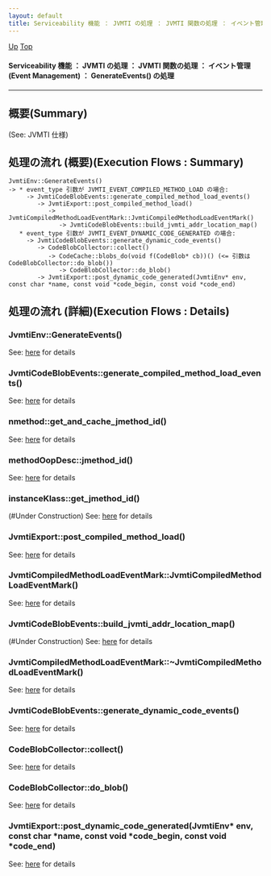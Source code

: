 ```yaml
---
layout: default
title: Serviceability 機能 ： JVMTI の処理 ： JVMTI 関数の処理 ： イベント管理 (Event Management) ： GenerateEvents() の処理  
---
```

[Up](nouBV61_3r.html) [Top](../index.html)

#### Serviceability 機能 ： JVMTI の処理 ： JVMTI 関数の処理 ： イベント管理 (Event Management) ： GenerateEvents() の処理  

--- 
## 概要(Summary)
(See: JVMTI 仕様)

## 処理の流れ (概要)(Execution Flows : Summary)
```
JvmtiEnv::GenerateEvents()
-> * event_type 引数が JVMTI_EVENT_COMPILED_METHOD_LOAD の場合:
     -> JvmtiCodeBlobEvents::generate_compiled_method_load_events()
        -> JvmtiExport::post_compiled_method_load()
           -> JvmtiCompiledMethodLoadEventMark::JvmtiCompiledMethodLoadEventMark()
              -> JvmtiCodeBlobEvents::build_jvmti_addr_location_map()
   * event_type 引数が JVMTI_EVENT_DYNAMIC_CODE_GENERATED の場合:
     -> JvmtiCodeBlobEvents::generate_dynamic_code_events()
        -> CodeBlobCollector::collect()
           -> CodeCache::blobs_do(void f(CodeBlob* cb))() (<= 引数は CodeBlobCollector::do_blob())
              -> CodeBlobCollector::do_blob()
        -> JvmtiExport::post_dynamic_code_generated(JvmtiEnv* env, const char *name, const void *code_begin, const void *code_end)
```

## 処理の流れ (詳細)(Execution Flows : Details)
### JvmtiEnv::GenerateEvents()
See: [here](no52482NY.html) for details
### JvmtiCodeBlobEvents::generate_compiled_method_load_events()
See: [here](no2935yMk.html) for details
### nmethod::get_and_cache_jmethod_id()
See: [here](no2935_Wq.html) for details
### methodOopDesc::jmethod_id()
See: [here](no2935Mhw.html) for details
### instanceKlass::get_jmethod_id()
(#Under Construction)
See: [here](no2935Zr2.html) for details
### JvmtiExport::post_compiled_method_load()
See: [here](no17119cAX.html) for details
### JvmtiCompiledMethodLoadEventMark::JvmtiCompiledMethodLoadEventMark()
See: [here](no17119pKd.html) for details
### JvmtiCodeBlobEvents::build_jvmti_addr_location_map()
(#Under Construction)
See: [here](no2935L1F.html) for details
### JvmtiCompiledMethodLoadEventMark::~JvmtiCompiledMethodLoadEventMark()
See: [here](no5248DYe.html) for details

### JvmtiCodeBlobEvents::generate_dynamic_code_events()
See: [here](no17119CsK.html) for details
### CodeBlobCollector::collect()
See: [here](no17119ClW.html) for details
### CodeBlobCollector::do_blob()
See: [here](no171191hE.html) for details
### JvmtiExport::post_dynamic_code_generated(JvmtiEnv* env, const char *name, const void *code_begin, const void *code_end)
See: [here](no2935Y_L.html) for details






